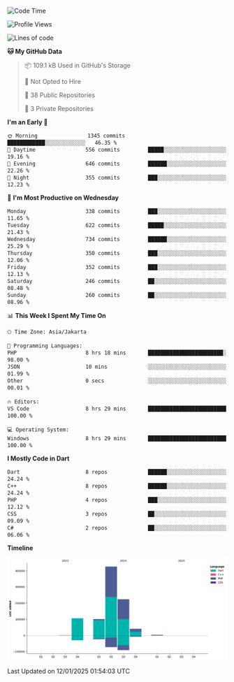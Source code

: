 <!--START_SECTION:waka-->
![Code Time](http://img.shields.io/badge/Code%20Time-362%20hrs%2042%20mins-blue)

![Profile Views](http://img.shields.io/badge/Profile%20Views-0-blue)

![Lines of code](https://img.shields.io/badge/From%20Hello%20World%20I%27ve%20Written-898.5%20thousand%20lines%20of%20code-blue)

**🐱 My GitHub Data** 

> 📦 109.1 kB Used in GitHub's Storage 
 > 
> 🚫 Not Opted to Hire
 > 
> 📜 38 Public Repositories 
 > 
> 🔑 3 Private Repositories 
 > 
**I'm an Early 🐤** 

```text
🌞 Morning                1345 commits        ████████████░░░░░░░░░░░░░   46.35 % 
🌆 Daytime                556 commits         █████░░░░░░░░░░░░░░░░░░░░   19.16 % 
🌃 Evening                646 commits         ██████░░░░░░░░░░░░░░░░░░░   22.26 % 
🌙 Night                  355 commits         ███░░░░░░░░░░░░░░░░░░░░░░   12.23 % 
```
📅 **I'm Most Productive on Wednesday** 

```text
Monday                   338 commits         ███░░░░░░░░░░░░░░░░░░░░░░   11.65 % 
Tuesday                  622 commits         █████░░░░░░░░░░░░░░░░░░░░   21.43 % 
Wednesday                734 commits         ██████░░░░░░░░░░░░░░░░░░░   25.29 % 
Thursday                 350 commits         ███░░░░░░░░░░░░░░░░░░░░░░   12.06 % 
Friday                   352 commits         ███░░░░░░░░░░░░░░░░░░░░░░   12.13 % 
Saturday                 246 commits         ██░░░░░░░░░░░░░░░░░░░░░░░   08.48 % 
Sunday                   260 commits         ██░░░░░░░░░░░░░░░░░░░░░░░   08.96 % 
```


📊 **This Week I Spent My Time On** 

```text
🕑︎ Time Zone: Asia/Jakarta

💬 Programming Languages: 
PHP                      8 hrs 18 mins       ████████████████████████░   98.00 % 
JSON                     10 mins             ░░░░░░░░░░░░░░░░░░░░░░░░░   01.99 % 
Other                    0 secs              ░░░░░░░░░░░░░░░░░░░░░░░░░   00.01 % 

🔥 Editors: 
VS Code                  8 hrs 29 mins       █████████████████████████   100.00 % 

💻 Operating System: 
Windows                  8 hrs 29 mins       █████████████████████████   100.00 % 
```

**I Mostly Code in Dart** 

```text
Dart                     8 repos             ██████░░░░░░░░░░░░░░░░░░░   24.24 % 
C++                      8 repos             ██████░░░░░░░░░░░░░░░░░░░   24.24 % 
PHP                      4 repos             ███░░░░░░░░░░░░░░░░░░░░░░   12.12 % 
CSS                      3 repos             ██░░░░░░░░░░░░░░░░░░░░░░░   09.09 % 
C#                       2 repos             ██░░░░░░░░░░░░░░░░░░░░░░░   06.06 % 
```



**Timeline**

![Lines of Code chart](https://raw.githubusercontent.com/PradiptaAhmad/PradiptaAhmad/main/assets/bar_graph.png)


 Last Updated on 12/01/2025 01:54:03 UTC
<!--END_SECTION:waka-->

